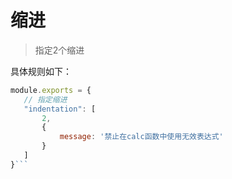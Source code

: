 # 缩进
 > 指定2个缩进 
 
 具体规则如下：
 ```js
module.exports = {
    // 指定缩进
    "indentation": [
        2,
        {
            message: '禁止在calc函数中使用无效表达式'
        }
    ]
}```